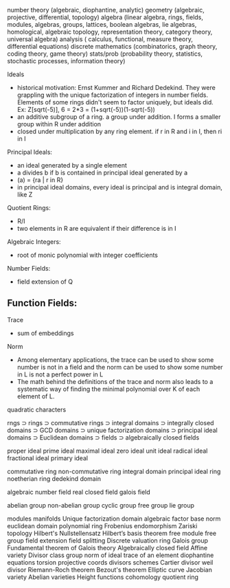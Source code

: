 


number theory (algebraic, diophantine, analytic)
geometry (algebraic, projective, differential, topology)
algebra (linear algebra, rings, fields, modules, algebras, groups, lattices, boolean algebras, lie algebras, homological, algebraic topology, representation theory, category theory, universal algebra)
analysis ( calculus, functional, measure theory, differential equations)
discrete mathematics (combinatorics, graph theory, coding theory, game theory)
stats/prob (probability theory, statistics, stochastic processes, information theory)



Ideals
- historical motivation: Ernst Kummer and Richard Dedekind. They were grappling with the unique factorization of integers in number fields. Elements of some rings didn't seem to factor uniquely, but ideals did. Ex: Z[sqrt(-5)], 6 = 2*3 = (1+sqrt(-5))(1-sqrt(-5))
- an additive subgroup of a ring. a group under addition. I forms a smaller group within 
R under addition
- closed under multiplication by any ring element. if r in R and i in I, then ri in I

Principal Ideals:
- an ideal generated by a single element
- a divides b if b is contained in principal ideal generated by a
- (a) = {ra | r in R}
- in principal ideal domains, every ideal is principal and is integral domain, like Z

Quotient Rings:
- R/I
- two elements in R are equivalent if their difference is in I

Algebraic Integers:
- root of monic polynomial with integer coefficients

Number Fields:
- field extension of Q

Function Fields:
- 

Trace
- sum of embeddings

Norm
- Among elementary applications, the trace can be used to show some number is not in a field and the norm can be used to show some number in L is not a perfect power in L 
- The math behind the definitions of the trace and norm also leads to a systematic way of finding the minimal polynomial over K of each element of L.

quadratic characters

rngs ⊃ rings ⊃ commutative rings ⊃ integral domains ⊃ integrally closed domains ⊃ GCD domains ⊃ unique factorization domains ⊃ principal ideal domains ⊃ Euclidean domains ⊃ fields ⊃ algebraically closed fields


proper ideal
prime ideal
maximal ideal
zero ideal
unit ideal
radical ideal
fractional ideal
primary ideal

commutative ring
non-commutative ring
integral domain
principal ideal ring
noetherian ring
dedekind domain

algebraic number field
real closed field
galois field

abelian group
non-abelian group
cyclic group
free group
lie group

modules
manifolds
Unique factorization domain
algebraic factor base
norm
euclidean domain
polynomial ring
Frobenius endomorphism
Zariski topology
Hilbert's Nullstellensatz
Hilbert’s basis theorem
free module
free group
field extension
field splitting
Discrete valuation ring
Galois group
Fundamental theorem of Galois theory
Algebraically closed field
Affine variety
Divisor class group
norm of ideal
trace of an element
diophantine equations
torsion
projective coords
divisors
schemes
Cartier divisor
weil divisor
Riemann-Roch theorem
Bezout's theorem
Elliptic curve
Jacobian variety
Abelian varieties
Height functions
cohomology
quotient ring